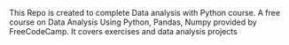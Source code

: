 This Repo is created to complete Data analysis with Python course. A free course on Data Analysis Using Python, Pandas, Numpy provided by FreeCodeCamp. It covers exercises and data analysis projects